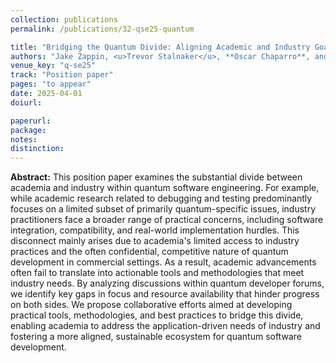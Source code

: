 ```yaml
---
collection: publications
permalink: /publications/32-qse25-quantum

title: "Bridging the Quantum Divide: Aligning Academic and Industry Goals in Software Engineering"
authors: "Jake Zappin, <u>Trevor Stalnaker</u>, **Oscar Chaparro**, and Denys Poshyvanyk"
venue_key: "q-se25"
track: "Position paper"
pages: "to appear"
date: 2025-04-01
doiurl: 

paperurl: 
package: 
notes: 
distinction: 
---
```


**Abstract:** This position paper examines the substantial divide between academia and industry within quantum software engineering. For example, while academic research related to debugging and testing predominantly focuses on a limited subset of primarily quantum-specific issues, industry practitioners face a broader range of practical concerns, including software integration, compatibility, and real-world implementation hurdles. This disconnect mainly arises due to academia's limited access to industry practices and the often confidential, competitive nature of quantum development in commercial settings. As a result, academic advancements often fail to translate into actionable tools and methodologies that meet industry needs. By analyzing discussions within quantum developer forums, we identify key gaps in focus and resource availability that hinder progress on both sides. We propose collaborative efforts aimed at developing practical tools, methodologies, and best practices to bridge this divide, enabling academia to address the application-driven needs of industry and fostering a more aligned, sustainable ecosystem for quantum software development.